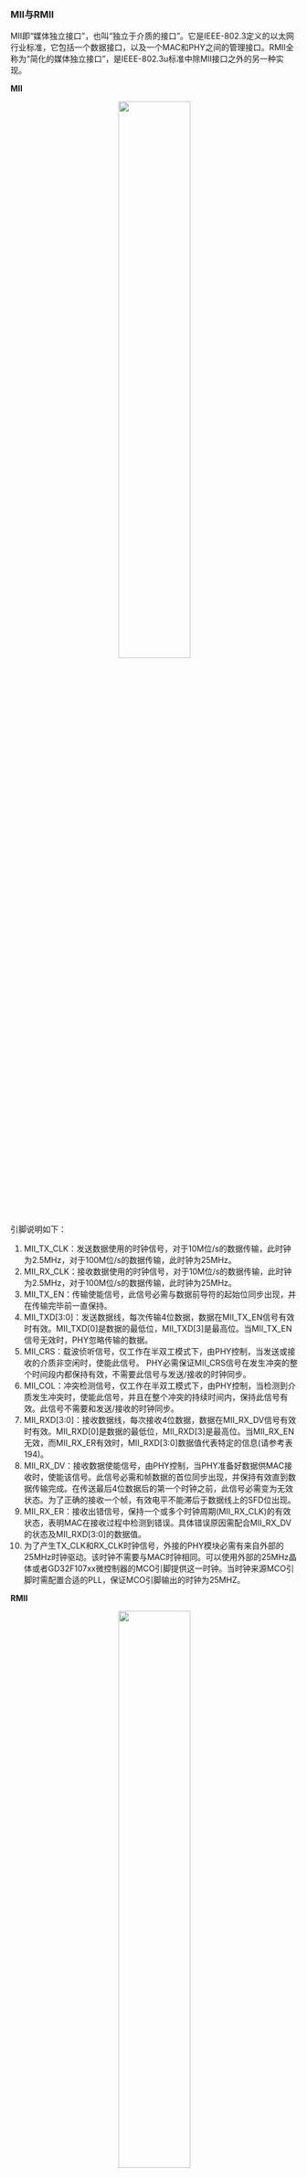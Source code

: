 <h3 id="MII and RMII">MII与RMII</h3>

MII即“媒体独立接口”，也叫“独立于介质的接口”。它是IEEE-802.3定义的以太网行业标准，它包括一个数据接口，以及一个MAC和PHY之间的管理接口。RMII全称为“简化的媒体独立接口”，是IEEE-802.3u标准中除MII接口之外的另一种实现。 

**MII**

<div align="center"><img src="https://github.com/laneston/Pictures/blob/master/Ethernet_EVB_Hardware_Note/MII.jpg" width="50%" height="50%"></div>


引脚说明如下：

1. MII_TX_CLK：发送数据使用的时钟信号，对于10M位/s的数据传输，此时钟为2.5MHz，对于100M位/s的数据传输，此时钟为25MHz。
2. MII_RX_CLK：接收数据使用的时钟信号，对于10M位/s的数据传输，此时钟为2.5MHz，对于100M位/s的数据传输，此时钟为25MHz。
3. MII_TX_EN：传输使能信号，此信号必需与数据前导符的起始位同步出现，并在传输完毕前一直保持。
4. MII_TXD[3:0]：发送数据线，每次传输4位数据，数据在MII_TX_EN信号有效时有效。MII_TXD[0]是数据的最低位，MII_TXD[3]是最高位。当MII_TX_EN信号无效时，PHY忽略传输的数据。
5. MII_CRS：载波侦听信号，仅工作在半双工模式下，由PHY控制，当发送或接收的介质非空闲时，使能此信号。 PHY必需保证MII_CRS信号在发生冲突的整个时间段内都保持有效，不需要此信号与发送/接收的时钟同步。 
6. MII_COL：冲突检测信号，仅工作在半双工模式下，由PHY控制，当检测到介质发生冲突时，使能此信号，并且在整个冲突的持续时间内，保持此信号有效。此信号不需要和发送/接收的时钟同步。 
7. MII_RXD[3:0]：接收数据线，每次接收4位数据，数据在MII_RX_DV信号有效时有效。MII_RXD[0]是数据的最低位，MII_RXD[3]是最高位。当MII_RX_EN无效，而MII_RX_ER有效时，MII_RXD[3:0]数据值代表特定的信息(请参考表194)。
8. MII_RX_DV：接收数据使能信号，由PHY控制，当PHY准备好数据供MAC接收时，使能该信号。此信号必需和帧数据的首位同步出现，并保持有效直到数据传输完成。在传送最后4位数据后的第一个时钟之前，此信号必需变为无效状态。为了正确的接收一个帧，有效电平不能滞后于数据线上的SFD位出现。 
9. MII_RX_ER：接收出错信号，保持一个或多个时钟周期(MII_RX_CLK)的有效状态，表明MAC在接收过程中检测到错误。具体错误原因需配合MII_RX_DV的状态及MII_RXD[3:0]的数据值。 
10. 为了产生TX_CLK和RX_CLK时钟信号，外接的PHY模块必需有来自外部的25MHz时钟驱动。该时钟不需要与MAC时钟相同。可以使用外部的25MHz晶体或者GD32F107xx微控制器的MCO引脚提供这一时钟。当时钟来源MCO引脚时需配置合适的PLL，保证MCO引脚输出的时钟为25MHZ。 

**RMII**

<div align="center"><img src="https://github.com/laneston/Pictures/blob/master/Ethernet_EVB_Hardware_Note/RMII.jpg" width="50%" height="50%"></div>

通过将相同的时钟源接到MAC和以太网PHY的REF_CLK引脚保证两者时钟源的同步。可以通过外部的50MHZ信号或者微控制器的MCO引脚提供这一时钟。当时钟来源MCO引脚时需配置合适的PLL，保证MCO引脚输出的时钟为50MHZ。